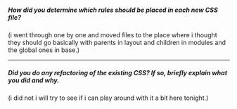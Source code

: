 ##### How did you determine which rules should be placed in each new CSS file?

(i went through one by one and moved files to the place where i thought they should go basically with parents in layout and children in modules and the global ones in base.)

---

##### Did you do any refactoring of the existing CSS? If so, briefly explain what you did and why.

(i did not i will try to see if i can play around with it a bit here tonight.)
